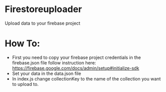# Firestoreuploader
Upload data to your firebase project 

# How To:
- First you need to copy your firebase project credentials in the firebase.json file
follow instruction here: https://firebase.google.com/docs/admin/setup#initialize-sdk
- Set your data in the data.json file
- In index.js change collectionKey to the name of the collection you want to upload to.


